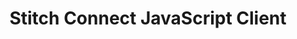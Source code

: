 ---
title: "Stitch Connect JavaScript Client"
permalink: /stitch-connect/javascript-client 
sidebar: js
layout: developer

product-type: "connect"
content-type: "js-doc"
---